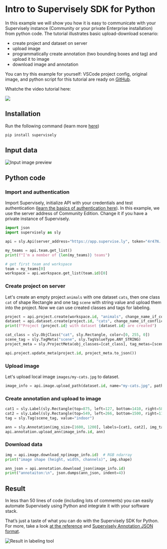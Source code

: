 # Intro to Supervisely SDK for Python

In this example we will show you how it is easy to communicate with your Supervisely instance (Community or your private Enterprise installation) from python code. The tutorial illustrates basic upload-download scenario:

* create project and dataset on server
* upload image
* programmatically create annotation (two bounding boxes and tag) and upload it to image
* download image and annotation

You can try this example for yourself: VSCode project config, original image, and python script for this tutorial are ready on [GitHub](https://github.com/supervisely-ecosystem/supervisely-python-sdk-example).

Whatche the video tutorial here:

<a href="https://youtu.be/Mp0BnWEujhA">
    <img src="https://user-images.githubusercontent.com/12828725/180598221-f92649d7-bcda-4f9d-94cc-fd1b4734a7c6.png" style="max-width:100%;">
</a>



## Installation

Run the following command (learn more [here](../installation.md))

```
pip install supervisely
```

## Input data

![Input image preview ](https://user-images.githubusercontent.com/12828725/179228335-93ac7ec5-31e1-46da-b8fa-86d3bfe3b769.jpg)

## Python code

### Import and authentication

Import Supervisely, initialize API with your credentials and test authentication ([learn the basics of authentication here](basics-of-authentication.md)). In this example, we use the server address of Community Edition. Change it if you have a private instance of Supervisely.

```python
import json
import supervisely as sly

api = sly.Api(server_address="https://app.supervise.ly", token="4r47N...xaTatb")

my_teams = api.team.get_list()
print(f"I'm a member of {len(my_teams)} teams")

# get first team and workspace
team = my_teams[0]
workspace = api.workspace.get_list(team.id)[0]
```

### Create project on server

Let's create an empty project `animals` with one dataset `cats`, then one class `cat` of shape Rectangle and one tag `scene` with string value and upload them into the project. Now we can use created classes and tags for labeling.

```python
project = api.project.create(workspace.id, "animals", change_name_if_conflict=True)
dataset = api.dataset.create(project.id, "cats", change_name_if_conflict=True)
print(f"Project {project.id} with dataset {dataset.id} are created")

cat_class = sly.ObjClass("cat", sly.Rectangle, color=[0, 255, 0])
scene_tag = sly.TagMeta("scene", sly.TagValueType.ANY_STRING)
project_meta = sly.ProjectMeta(obj_classes=[cat_class], tag_metas=[scene_tag])

api.project.update_meta(project.id, project_meta.to_json())
```

### Upload image

Let's upload local image  `images/my-cats.jpg` to dataset.

```python
image_info = api.image.upload_path(dataset.id, name="my-cats.jpg", path="images/my-cats.jpg")
```

### Create annotation and upload to image

```python
cat1 = sly.Label(sly.Rectangle(top=875, left=127, bottom=1410, right=581), cat_class)
cat2 = sly.Label(sly.Rectangle(top=549, left=266, bottom=1500, right=1199), cat_class) 
tag = sly.Tag(scene_tag, value="indoor")

ann = sly.Annotation(img_size=[1600, 1200], labels=[cat1, cat2], img_tags=[tag])
api.annotation.upload_ann(image_info.id, ann)
```

### Download data

```python
img = api.image.download_np(image_info.id)  # RGB ndarray
print("image shape (height, width, channels)", img.shape)

ann_json = api.annotation.download_json(image_info.id) 
print("annotaiton:\n", json.dumps(ann_json, indent=4))
```

## Result

In less than 50 lines of code (including lots of comments) you can easily automate Supervisely using Python and integrate it with your software stack.

That’s just a taste of what you can do with the Supervisely SDK for Python. For more, take a look [at the reference](https://supervisely.readthedocs.io/en/latest/sdk\_packages.html) and [Supervisely Annotation JSON format](https://developer.supervise.ly/api-references/supervisely-annotation-json-format).

![Result in labeling tool](https://user-images.githubusercontent.com/12828725/179226131-cd7f7058-ebca-4aa1-8660-951bf88a42af.png)
